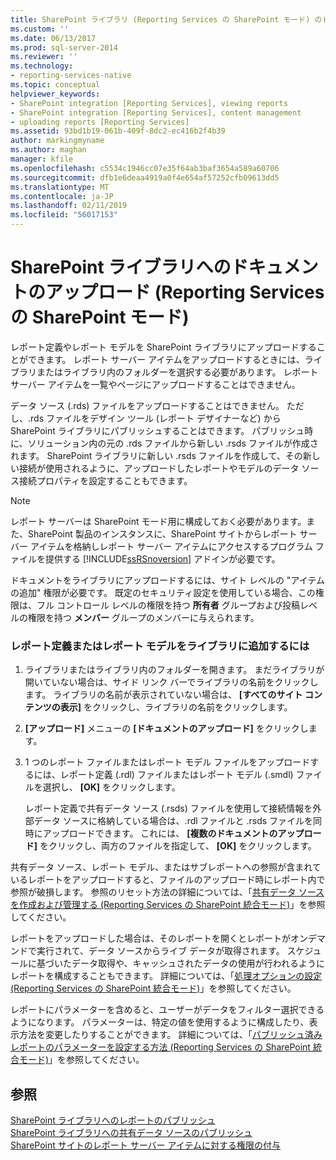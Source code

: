 ```yaml
---
title: SharePoint ライブラリ (Reporting Services の SharePoint モード) のドキュメントのアップロード |Microsoft Docs
ms.custom: ''
ms.date: 06/13/2017
ms.prod: sql-server-2014
ms.reviewer: ''
ms.technology:
- reporting-services-native
ms.topic: conceptual
helpviewer_keywords:
- SharePoint integration [Reporting Services], viewing reports
- SharePoint integration [Reporting Services], content management
- uploading reports [Reporting Services]
ms.assetid: 93bd1b19-061b-409f-8dc2-ec416b2f4b39
author: markingmyname
ms.author: maghan
manager: kfile
ms.openlocfilehash: c5534c1946cc07e35f64ab3baf3654a589a60706
ms.sourcegitcommit: dfb1e6deaa4919a0f4e654af57252cfb09613dd5
ms.translationtype: MT
ms.contentlocale: ja-JP
ms.lasthandoff: 02/11/2019
ms.locfileid: "56017153"
---
```

# <a name="upload-documents-to-a-sharepoint-library-reporting-services-in-sharepoint-mode"></a>SharePoint ライブラリへのドキュメントのアップロード (Reporting Services の SharePoint モード)
  レポート定義やレポート モデルを SharePoint ライブラリにアップロードすることができます。 レポート サーバー アイテムをアップロードするときには、ライブラリまたはライブラリ内のフォルダーを選択する必要があります。 レポート サーバー アイテムを一覧やページにアップロードすることはできません。  
  
 データ ソース (.rds) ファイルをアップロードすることはできません。 ただし、.rds ファイルをデザイン ツール (レポート デザイナーなど) から SharePoint ライブラリにパブリッシュすることはできます。 パブリッシュ時に、ソリューション内の元の .rds ファイルから新しい .rsds ファイルが作成されます。 SharePoint ライブラリに新しい .rsds ファイルを作成して、その新しい接続が使用されるように、アップロードしたレポートやモデルのデータ ソース接続プロパティを設定することもできます。  
  
> [!NOTE]  
>  レポート サーバーは SharePoint モード用に構成しておく必要があります。また、SharePoint 製品のインスタンスに、SharePoint サイトからレポート サーバー アイテムを格納しレポート サーバー アイテムにアクセスするプログラム ファイルを提供する [!INCLUDE[ssRSnoversion](../includes/ssrsnoversion-md.md)] アドインが必要です。  
  
 ドキュメントをライブラリにアップロードするには、サイト レベルの "アイテムの追加" 権限が必要です。 既定のセキュリティ設定を使用している場合、この権限は、フル コントロール レベルの権限を持つ **所有者** グループおよび投稿レベルの権限を持つ **メンバー** グループのメンバーに与えられます。  
  
### <a name="to-add-a-report-definition-or-report-model-to-a-library"></a>レポート定義またはレポート モデルをライブラリに追加するには  
  
1.  ライブラリまたはライブラリ内のフォルダーを開きます。 まだライブラリが開いていない場合は、サイド リンク バーでライブラリの名前をクリックします。 ライブラリの名前が表示されていない場合は、 **[すべてのサイト コンテンツの表示]** をクリックし、ライブラリの名前をクリックします。  
  
2.  **[アップロード]** メニューの **[ドキュメントのアップロード]** をクリックします。  
  
3.  1 つのレポート ファイルまたはレポート モデル ファイルをアップロードするには、レポート定義 (.rdl) ファイルまたはレポート モデル (.smdl) ファイルを選択し、 **[OK]** をクリックします。  
  
     レポート定義で共有データ ソース (.rsds) ファイルを使用して接続情報を外部データ ソースに格納している場合は、.rdl ファイルと .rsds ファイルを同時にアップロードできます。 これには、 **[複数のドキュメントのアップロード]** をクリックし、両方のファイルを指定して、 **[OK]** をクリックします。  
  
 共有データ ソース、レポート モデル、またはサブレポートへの参照が含まれているレポートをアップロードすると、ファイルのアップロード時にレポート内で参照が破損します。 参照のリセット方法の詳細については、「[共有データ ソースを作成および管理する &#40;Reporting Services の SharePoint 統合モード&#41;](../../2014/reporting-services/create-manage-shared-data-sources-reporting-services-sharepoint-integrated-mode.md)」を参照してください。  
  
 レポートをアップロードした場合は、そのレポートを開くとレポートがオンデマンドで実行されて、データ ソースからライブ データが取得されます。 スケジュールに基づいたデータ取得や、キャッシュされたデータの使用が行われるようにレポートを構成することもできます。 詳細については、「[処理オプションの設定 &#40;Reporting Services の SharePoint 統合モード&#41;](../../2014/reporting-services/set-processing-options-reporting-services-in-sharepoint-integrated-mode.md)」を参照してください。  
  
 レポートにパラメーターを含めると、ユーザーがデータをフィルター選択できるようになります。 パラメーターは、特定の値を使用するように構成したり、表示方法を変更したりすることができます。 詳細については、「[パブリッシュ済みレポートのパラメーターを設定する方法 &#40;Reporting Services の SharePoint 統合モード&#41;](report-design/set-parameters-on-a-published-report-sharepoint-integrated-mode.md)」を参照してください。  
  
## <a name="see-also"></a>参照  
 [SharePoint ライブラリへのレポートのパブリッシュ](reports/publish-a-report-to-a-sharepoint-library.md)   
 [SharePoint ライブラリへの共有データ ソースのパブリッシュ](reports/publish-a-shared-data-source-to-a-sharepoint-library.md)   
 [SharePoint サイトのレポート サーバー アイテムに対する権限の付与](security/granting-permissions-on-report-server-items-on-a-sharepoint-site.md)  
  
  
